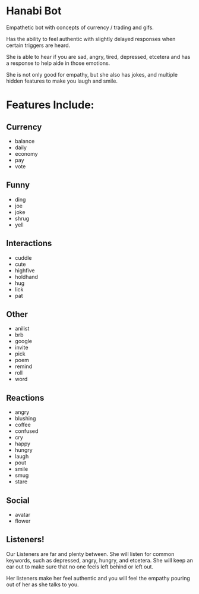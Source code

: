 # Hanabi Bot

Empathetic bot with concepts of currency / trading and gifs.

Has the ability to feel authentic with slightly delayed responses when certain triggers are heard.

She is able to hear if you are sad, angry, tired, depressed, etcetera and has a response to help aide in those emotions.

She is not only good for empathy, but she also has jokes, and multiple hidden features to make you laugh and smile.

# Features Include:

## Currency

- balance
- daily
- economy
- pay
- vote

## Funny

- ding
- joe
- joke
- shrug
- yell

## Interactions

- cuddle
- cute
- highfive
- holdhand
- hug
- lick
- pat

## Other

- anilist
- brb
- google
- invite
- pick
- poem
- remind
- roll
- word

## Reactions

- angry
- blushing
- coffee
- confused
- cry
- happy
- hungry
- laugh
- pout
- smile
- smug
- stare

## Social

- avatar
- flower

## Listeners!

Our Listeners are far and plenty between. She will listen for common keywords, such as depressed, angry, hungry, and etcetera. She will keep an ear out to make sure that no one feels left behind or left out. 

Her listeners make her feel authentic and you will feel the empathy pouring out of her as she talks to you.